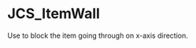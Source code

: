 <div id="content-header">
  <h1>JCS_ItemWall</h1>
</div>

<p>
  Use to block the item going through on x-axis direction.
</p>
